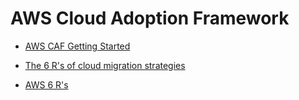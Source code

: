 # AWS Cloud Adoption Framework

* [AWS CAF Getting Started](https://aws.amazon.com/professional-services/CAF/getstarted/)


* [The 6 R's of cloud migration strategies](https://www.youtube.com/watch?v=AmyuEIux6xs)
* [AWS 6 R's](https://www.youtube.com/watch?v=8U1ZZzqh8LQ)
